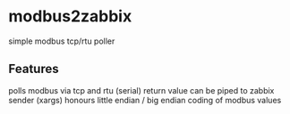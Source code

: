 # modbus2zabbix
simple modbus tcp/rtu poller 

## Features
polls modbus via tcp and rtu (serial)
return value can be piped to zabbix sender (xargs)
honours little endian / big endian coding of modbus values
